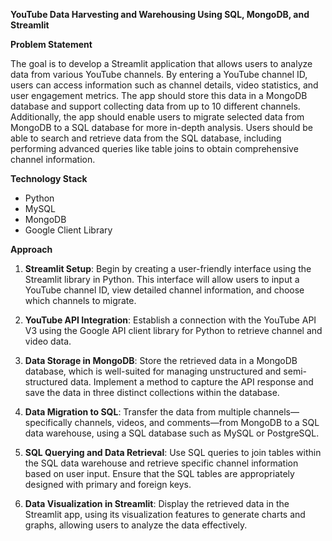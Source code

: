 **YouTube Data Harvesting and Warehousing Using SQL, MongoDB, and Streamlit**

**Problem Statement**  

The goal is to develop a Streamlit application that allows users to analyze data from various YouTube channels. By entering a YouTube channel ID, users can access information such as channel details, video statistics, and user engagement metrics. The app should store this data in a MongoDB database and support collecting data from up to 10 different channels. Additionally, the app should enable users to migrate selected data from MongoDB to a SQL database for more in-depth analysis. Users should be able to search and retrieve data from the SQL database, including performing advanced queries like table joins to obtain comprehensive channel information.

**Technology Stack**  

- Python  
- MySQL  
- MongoDB  
- Google Client Library  

**Approach**  

1. **Streamlit Setup**: Begin by creating a user-friendly interface using the Streamlit library in Python. This interface will allow users to input a YouTube channel ID, view detailed channel information, and choose which channels to migrate.

2. **YouTube API Integration**: Establish a connection with the YouTube API V3 using the Google API client library for Python to retrieve channel and video data.

3. **Data Storage in MongoDB**: Store the retrieved data in a MongoDB database, which is well-suited for managing unstructured and semi-structured data. Implement a method to capture the API response and save the data in three distinct collections within the database.

4. **Data Migration to SQL**: Transfer the data from multiple channels—specifically channels, videos, and comments—from MongoDB to a SQL data warehouse, using a SQL database such as MySQL or PostgreSQL.

5. **SQL Querying and Data Retrieval**: Use SQL queries to join tables within the SQL data warehouse and retrieve specific channel information based on user input. Ensure that the SQL tables are appropriately designed with primary and foreign keys.

6. **Data Visualization in Streamlit**: Display the retrieved data in the Streamlit app, using its visualization features to generate charts and graphs, allowing users to analyze the data effectively.
